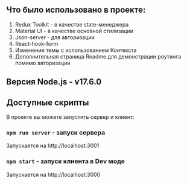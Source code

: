 ## Что было использовано в проекте:

1. Redux Toolkit - в качестве state-менеджера
2. Material UI - в качестве основной стилизации
3. Json-server - для авторизации
4. React-hook-form
5. Изменение темы с использованием Контекста
6. Дополнительная страница Readme для демонстрации роутинга помимо авторизации

## Версия Node.js - v17.6.0

## Доступные скрипты

В проекте вы можете запустить сервер и клиент:

### `npm run server` - запуск сервера

Запускается на http://localhost:3001

### `npm start` - запуск клиента в Dev моде

Запускается на http://localhost:3000